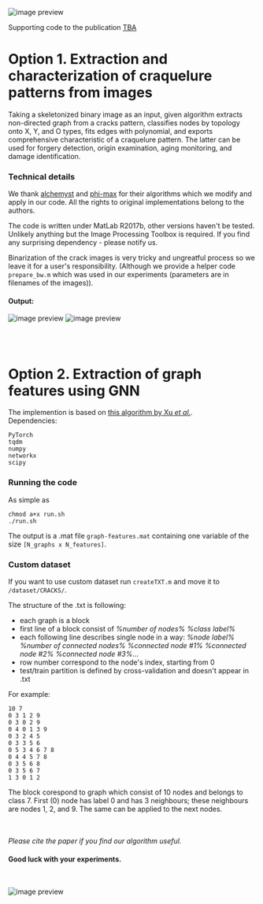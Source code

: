 ![image preview](https://github.com/acecreamu/craquelure-graphs/blob/master/img_preview.jpg)

Supporting code to the publication [TBA](https://arxiv.org)

# Option 1. Extraction and characterization of craquelure patterns from images

Taking a skeletonized binary image as an input, given algorithm extracts non-directed graph from a cracks pattern, classifies nodes by topology onto X, Y, and O types, fits edges with polynomial, and exports comprehensive characteristic of a craquelure pattern. The latter can be used for forgery detection, origin examination, aging monitoring, and damage identification.

### Technical details

We thank [alchemyst](https://github.com/alchemyst/ternplot) and [phi-max](https://github.com/phi-max/skel2graph3d-matlab) for their algorithms which we modify and apply in our code. All the rights to original implementations belong to the authors.

The code is written under MatLab R2017b, other versions haven't be tested. Unlikely anything but the Image Processing Toolbox is required. If you find any surprising dependency - please notify us.

Binarization of the crack images is very tricky and ungreatful process so we leave it for a user's responsibility. (Although we provide a helper code `prepare_bw.m` which was used in our experiments (parameters are in filenames of the images)).
</br>
#### Output:
![image preview](https://github.com/acecreamu/craquelure-graphs/blob/master/img_graph.jpg)
![image preview](https://github.com/acecreamu/craquelure-graphs/blob/master/img_stats.jpg)

</br></br>

# Option 2. Extraction of graph features using GNN
The implemention is based on [this algorithm by Xu *et al.*](https://github.com/weihua916/powerful-gnns). </br>
Dependencies: 
```
PyTorch
tqdm
numpy
networkx
scipy
```
### Running the code
As simple as
```
chmod a+x run.sh
./run.sh
```
The output is a .mat file `graph-features.mat` containing one variable of the size `[N_graphs x N_features]`.
</br>
### Custom dataset
If you want to use custom dataset run `createTXT.m` and move it to `/dataset/CRACKS/`. </br>

The structure of the .txt is following:
- each graph is a block
- first line of a block consist of *%number of nodes%* *%class label%*
- each following line describes single node in a way: *%node label%* *%number of connected nodes%* *%connected node #1%* *%connected node #2%* *%connected node #3%*...
- row number correspond to the node's index, starting from 0
- test/train partition is defined by cross-validation and doesn't appear in .txt

For example:
```
10 7
0 3 1 2 9
0 3 0 2 9
0 4 0 1 3 9
0 3 2 4 5
0 3 3 5 6
0 5 3 4 6 7 8
0 4 4 5 7 8
0 3 5 6 8
0 3 5 6 7
1 3 0 1 2
```
The block corespond to graph which consist of 10 nodes and belongs to class 7. First (0) node has label 0 and has 3 neighbours; these neighbours are nodes 1, 2, and 9. The same can be applied to the next nodes.




</br></br>
*Please cite the paper if you find our algorithm useful.*
#### Good luck with your experiments.
</br>

![image preview](https://github.com/acecreamu/craquelure-graphs/blob/master/img_gnn.jpg)
